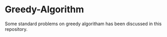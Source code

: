 # Greedy-Algorithm

Some standard problems on greedy algoritham has been discussed in this repository.
